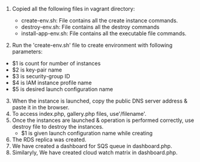 1. Copied all the following files in vagrant directory:
   - create-env.sh: File contains all the create instance commands.
   - destroy-env.sh: File contains all the destroy commands
   - install-app-env.sh: File contains all the executable file commands.

2. Run the 'create-env.sh' file to create environment with following parameters:
  - $1 is count for number of instances
  - $2 is key-pair name
  - $3 is security-group ID
  - $4 is IAM instance profile name
  - $5 is desired launch configuration name
3. When the instance is launched, copy the public DNS server address & paste it in the browser. 
4. To access index.php, gallery.php files, use'/filename'.
5. Once the instances are launched & operation is performed correctly, use destroy file to destroy the instances.
   - $1 is given launch configuration name while creating
6. The RDS replica was created.
7. We have created a dashboard for SQS queue in dashboard.php.
8. Similaryly, We have created cloud watch matrix in dashboard.php.
